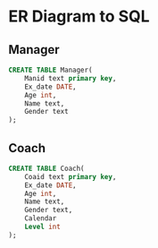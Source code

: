 # ER Diagram to SQL

## Manager

```sql
CREATE TABLE Manager(
    Manid text primary key,
    Ex_date DATE,
    Age int,
    Name text,
    Gender text
);
```

## Coach
```sql
CREATE TABLE Coach(
    Coaid text primary key,
    Ex_date DATE,
    Age int,
    Name text,
    Gender text,
    Calendar
    Level int
);
```
